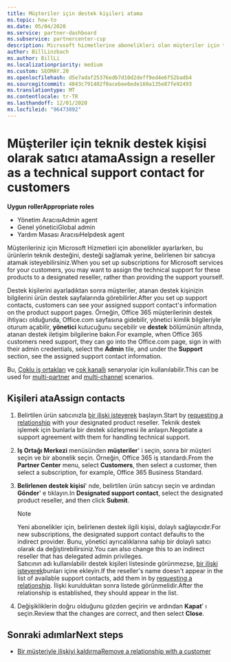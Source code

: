 ```yaml
---
title: Müşteriler için destek kişileri atama
ms.topic: how-to
ms.date: 05/04/2020
ms.service: partner-dashboard
ms.subservice: partnercenter-csp
description: Microsoft hizmetlerine abonelikleri olan müşteriler için teknik destek kişisi olarak bir bayi atamayı öğrenin.
author: BillLinzbach
ms.author: BillLi
ms.localizationpriority: medium
ms.custom: SEOMAY.20
ms.openlocfilehash: d5e7adaf25376edb7d10d2deff9ed4e6f52badb4
ms.sourcegitcommit: 4043c791402f0acebee6ede160a135e87fe92493
ms.translationtype: MT
ms.contentlocale: tr-TR
ms.lasthandoff: 12/01/2020
ms.locfileid: "96473892"
---
```

# <a name="assign-a-reseller-as-a-technical-support-contact-for-customers"></a><span data-ttu-id="e1b1e-103">Müşteriler için teknik destek kişisi olarak satıcı atama</span><span class="sxs-lookup"><span data-stu-id="e1b1e-103">Assign a reseller as a technical support contact for customers</span></span>

<span data-ttu-id="e1b1e-104">**Uygun roller**</span><span class="sxs-lookup"><span data-stu-id="e1b1e-104">**Appropriate roles**</span></span>

- <span data-ttu-id="e1b1e-105">Yönetim Aracısı</span><span class="sxs-lookup"><span data-stu-id="e1b1e-105">Admin agent</span></span>
- <span data-ttu-id="e1b1e-106">Genel yönetici</span><span class="sxs-lookup"><span data-stu-id="e1b1e-106">Global admin</span></span>
- <span data-ttu-id="e1b1e-107">Yardım Masası Aracısı</span><span class="sxs-lookup"><span data-stu-id="e1b1e-107">Helpdesk agent</span></span>


<span data-ttu-id="e1b1e-108">Müşterileriniz için Microsoft Hizmetleri için abonelikler ayarlarken, bu ürünlerin teknik desteğini, desteği sağlamak yerine, belirlenen bir satıcıya atamak isteyebilirsiniz.</span><span class="sxs-lookup"><span data-stu-id="e1b1e-108">When you set up subscriptions for Microsoft services for your customers, you may want to assign the technical support for these products to a designated reseller, rather than providing the support yourself.</span></span>

<span data-ttu-id="e1b1e-109">Destek kişilerini ayarladıktan sonra müşteriler, atanan destek kişinizin bilgilerini ürün destek sayfalarında görebilirler.</span><span class="sxs-lookup"><span data-stu-id="e1b1e-109">After you set up support contacts, customers can see your assigned support contact's information on the product support pages.</span></span> <span data-ttu-id="e1b1e-110">Örneğin, Office 365 müşterilerinin destek ihtiyacı olduğunda, Office.com sayfasına gidebilir, yönetici kimlik bilgileriyle oturum açabilir, **yönetici** kutucuğunu seçebilir ve **destek** bölümünün altında, atanan destek iletişim bilgilerine bakın.</span><span class="sxs-lookup"><span data-stu-id="e1b1e-110">For example, when Office 365 customers need support, they can go into the Office.com page, sign in with their admin credentials, select the **Admin** tile, and under the **Support** section, see the assigned support contact information.</span></span>

<span data-ttu-id="e1b1e-111">Bu, [Çoklu iş ortakları](multipartner.md) ve [çok kanallı](multichannel.md) senaryolar için kullanılabilir.</span><span class="sxs-lookup"><span data-stu-id="e1b1e-111">This can be used for [multi-partner](multipartner.md) and [multi-channel](multichannel.md) scenarios.</span></span> 


## <a name="assign-contacts"></a><span data-ttu-id="e1b1e-112">Kişileri ata</span><span class="sxs-lookup"><span data-stu-id="e1b1e-112">Assign contacts</span></span>

1. <span data-ttu-id="e1b1e-113">Belirtilen ürün satıcınızla [bir ilişki isteyerek](request-a-relationship-with-a-customer.md) başlayın.</span><span class="sxs-lookup"><span data-stu-id="e1b1e-113">Start by [requesting a relationship](request-a-relationship-with-a-customer.md) with your designated product reseller.</span></span> <span data-ttu-id="e1b1e-114">Teknik destek işlemek için bunlarla bir destek sözleşmesi ile anlaşın.</span><span class="sxs-lookup"><span data-stu-id="e1b1e-114">Negotiate a support agreement with them for handling technical support.</span></span>

2. <span data-ttu-id="e1b1e-115">**Iş Ortağı Merkezi** menüsünden **müşteriler**' i seçin, sonra bir müşteri seçin ve bir abonelik seçin. Örneğin, Office 365 iş standardı.</span><span class="sxs-lookup"><span data-stu-id="e1b1e-115">From the **Partner Center** menu, select **Customers**, then select a customer, then select a subscription, for example, Office 365 Business Standard.</span></span>

3. <span data-ttu-id="e1b1e-116">**Belirlenen destek kişisi**' nde, belirtilen ürün satıcıyı seçin ve ardından **Gönder**' e tıklayın.</span><span class="sxs-lookup"><span data-stu-id="e1b1e-116">In  **Designated support contact**, select the designated product reseller, and then click **Submit**.</span></span> 

      >[!NOTE]  
      ><span data-ttu-id="e1b1e-117">Yeni abonelikler için, belirlenen destek ilgili kişisi, dolaylı sağlayıcıdır.</span><span class="sxs-lookup"><span data-stu-id="e1b1e-117">For new subscriptions, the designated support contact defaults to the indirect provider.</span></span> <span data-ttu-id="e1b1e-118">Bunu, yönetici ayrıcalıklarına sahip bir dolaylı satıcı olarak da değiştirebilirsiniz.</span><span class="sxs-lookup"><span data-stu-id="e1b1e-118">You can also change this to an indirect reseller that has delegated admin privileges.</span></span>    
    ><span data-ttu-id="e1b1e-119">Satıcının adı kullanılabilir destek kişileri listesinde görünmezse, [bir ilişki isteyerek](request-a-relationship-with-a-customer.md)bunları içine ekleyin.</span><span class="sxs-lookup"><span data-stu-id="e1b1e-119">If the reseller's name doesn't appear in the list of available support contacts, add them in by [requesting a relationship](request-a-relationship-with-a-customer.md).</span></span> <span data-ttu-id="e1b1e-120">İlişki kurulduktan sonra listede görünmelidir.</span><span class="sxs-lookup"><span data-stu-id="e1b1e-120">After the relationship is established, they should appear in the list.</span></span>  

4. <span data-ttu-id="e1b1e-121">Değişikliklerin doğru olduğunu gözden geçirin ve ardından **Kapat**' ı seçin.</span><span class="sxs-lookup"><span data-stu-id="e1b1e-121">Review that the changes are correct, and then select **Close**.</span></span>

## <a name="next-steps"></a><span data-ttu-id="e1b1e-122">Sonraki adımlar</span><span class="sxs-lookup"><span data-stu-id="e1b1e-122">Next steps</span></span>

- [<span data-ttu-id="e1b1e-123">Bir müşteriyle ilişkiyi kaldırma</span><span class="sxs-lookup"><span data-stu-id="e1b1e-123">Remove a relationship with a customer</span></span>](remove-a-relationship.md)